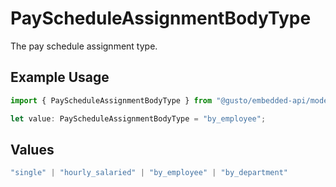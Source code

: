 # PayScheduleAssignmentBodyType

The pay schedule assignment type.

## Example Usage

```typescript
import { PayScheduleAssignmentBodyType } from "@gusto/embedded-api/models/components";

let value: PayScheduleAssignmentBodyType = "by_employee";
```

## Values

```typescript
"single" | "hourly_salaried" | "by_employee" | "by_department"
```